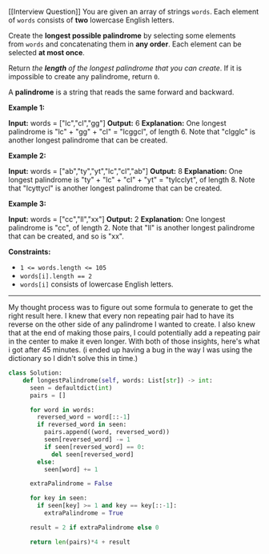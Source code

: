 [[Interview Question]]
You are given an array of strings `words`. Each element of `words` consists of **two** lowercase English letters.

Create the **longest possible palindrome** by selecting some elements from `words` and concatenating them in **any order**. Each element can be selected **at most once**.

Return _the **length** of the longest palindrome that you can create_. If it is impossible to create any palindrome, return `0`.

A **palindrome** is a string that reads the same forward and backward.

**Example 1:**

**Input:** words = ["lc","cl","gg"]
**Output:** 6
**Explanation:** One longest palindrome is "lc" + "gg" + "cl" = "lcggcl", of length 6.
Note that "clgglc" is another longest palindrome that can be created.

**Example 2:**

**Input:** words = ["ab","ty","yt","lc","cl","ab"]
**Output:** 8
**Explanation:** One longest palindrome is "ty" + "lc" + "cl" + "yt" = "tylcclyt", of length 8.
Note that "lcyttycl" is another longest palindrome that can be created.

**Example 3:**

**Input:** words = ["cc","ll","xx"]
**Output:** 2
**Explanation:** One longest palindrome is "cc", of length 2.
Note that "ll" is another longest palindrome that can be created, and so is "xx".

**Constraints:**

-   `1 <= words.length <= 105`
-   `words[i].length == 2`
-   `words[i]` consists of lowercase English letters.


---
My thought process was to figure out some formula to generate to get the right result here. I knew that every non repeating pair had to have its reverse on the other side of any palindrome I wanted to create. I also knew that at the end of making those pairs, I could potentially add a repeating pair in the center to make it even longer. With both of those insights, here's what i got after 45 minutes. (i ended up having a bug in the way I was using the dictionary so I didn't solve this in time.)

```python
class Solution:
    def longestPalindrome(self, words: List[str]) -> int:
      seen = defaultdict(int)
      pairs = []

      for word in words:
        reversed_word = word[::-1]
        if reversed_word in seen:
          pairs.append((word, reversed_word))
          seen[reversed_word] -= 1
          if seen[reversed_word] == 0:
            del seen[reversed_word]
        else:
          seen[word] += 1

      extraPalindrome = False

      for key in seen:
        if seen[key] >= 1 and key == key[::-1]:
          extraPalindrome = True

      result = 2 if extraPalindrome else 0

      return len(pairs)*4 + result

```



